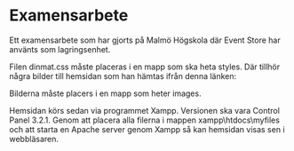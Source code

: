Examensarbete
=============

Ett examensarbete som har gjorts på Malmö Högskola där Event Store har använts som lagringsenhet.

Filen dinmat.css måste placeras i en mapp som ska heta styles.
Där tillhör några bilder till hemsidan som han hämtas ifrån denna länken:

Bilderna måste placers i en mapp som heter images.

Hemsidan körs sedan via programmet Xampp. Versionen ska vara Control Panel 3.2.1.
Genom att placera alla filerna i mappen xampp\htdocs\myfiles och att starta en Apache server genom Xampp så kan hemsidan visas sen i webbläsaren.
